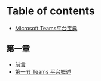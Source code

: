 # Table of contents

* [Microsoft Teams平台宝典](README.md)

## 第一章 <a id="chapter1"></a>

* [前言](chapter1/qian-yan.md)
* [第一节 Teams 平台概述](chapter1/teamsplatform-overview.md)

